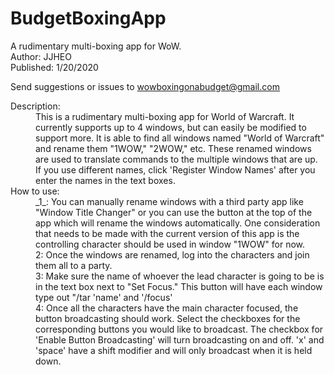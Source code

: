 # BudgetBoxingApp

A rudimentary multi-boxing app for WoW.  
Author: JJHEO  
Published: 1/20/2020  
  
Send suggestions or issues to wowboxingonabudget@gmail.com  
  
<dl>
<dt>Description: </dt>
<dd>This is a rudimentary multi-boxing app for World of Warcraft. It currently supports 
up to 4 windows, but can easily be modified to support more. It is able to find all 
windows named "World of Warcraft" and rename them "1WOW," "2WOW," etc. These renamed
windows are used to translate commands to the multiple windows that are up. If you use
different names, click 'Register Window Names' after you enter the names in the text 
boxes.</dd>
  
<dt>How to use:  </dt>
<dd>_1_:	You can manually rename windows with a third party app like "Window Title Changer" or
you can use the button at the top of the app which will rename the windows automatically.
One consideration that needs to be made with the current version of this app is the 
controlling character should be used in window "1WOW" for now. </dd>
   
<dd>2: Once the windows are renamed, log into the characters and join them all to a party.   </dd>
  
<dd>3: Make sure the name of whoever the lead character is going to be is in the text box next 
to "Set Focus." This button will have each window type out "/tar 'name' and '/focus'  </dd>
  
<dd>4: Once all the characters have the main character focused, the button broadcasting should
work. Select the checkboxes for the corresponding buttons you would like to broadcast. 
The checkbox for 'Enable Button Broadcasting' will turn broadcasting on and off. 'x' and
'space' have a shift modifier and will only broadcast when it is held down. </dd>
</dl>

